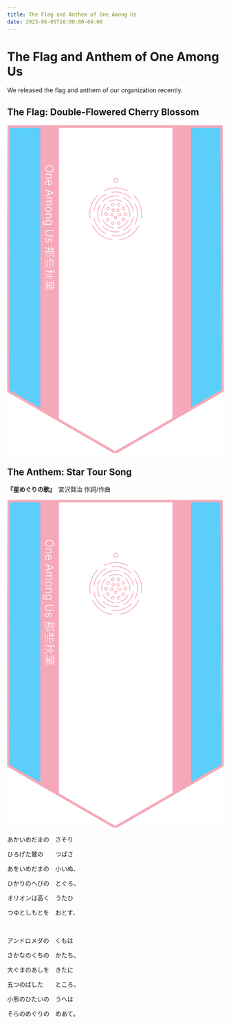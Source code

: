 ```yaml
---
title: The Flag and Anthem of One Among Us
date: 2023-06-05T10:00:00-04:00
---
```


# The Flag and Anthem of One Among Us

We released the flag and anthem of our organization recently.

## The Flag: Double-Flowered Cherry Blossom

![The Flag of One Among Us](./flag.oau.png 'The Flag of One Among Us')

## The Anthem: Star Tour Song

**『星めぐりの歌』**　宮沢賢治 作詞/作曲

!["Star Tour Song," from *The Complete Work of Miyazawa Kenji*, Chikuma Shobō](./flag.oau.png 'Star Tour Song, from The Complete Work of Miyazawa Kenji, Chikuma Shobō')

あかいめだまの　さそり

ひろげた鷲の　　つばさ

あをいめだまの　小いぬ、

ひかりのへびの　とぐろ。

オリオンは高く　うたひ

つゆとしもとを　おとす、

<br />

アンドロメダの　くもは

さかなのくちの　かたち。

大ぐまのあしを　きたに

五つのばした　　ところ。

小熊のひたいの　うへは

そらのめぐりの　めあて。
